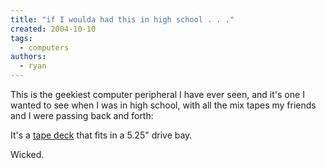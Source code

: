 ```yaml
---
title: "if I woulda had this in high school . . ."
created: 2004-10-10
tags:
  - computers
authors:
  - ryan
---
```


This is the geekiest computer peripheral I have ever seen, and it's one I wanted to see when I was in high school, with all the mix tapes my friends and I were passing back and forth:

It's a [tape deck](http://www.thinkgeek.com/computing/drives/6908/) that fits in a 5.25" drive bay.

Wicked.
